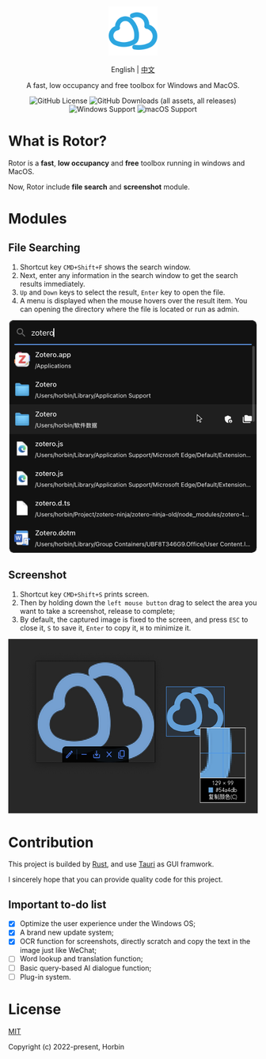 <p align="center"><a href="https://github.com/Horbin-Magician/rotor-rs" target="_blank" rel="noopener noreferrer"><img width="100" src="./public/assets/logo.png" alt="Rotor logo"></a></p>

<p align="center">
<span>English</span>
<span> | </span>
<a href="doc\README_CN.md">中文</a>
</p>

<p align="center"><span>A fast, low occupancy and free toolbox for Windows and MacOS.</span></p>

<div align="center">

![GitHub License](https://img.shields.io/github/license/Horbin-Magician/rotor?style=flat)
![GitHub Downloads (all assets, all releases)](https://img.shields.io/github/downloads/Horbin-Magician/rotor/total?style=flat)
![Windows Support](https://img.shields.io/badge/Windows-0078D6?style=flat&logo=windows&logoColor=white)
![macOS Support](https://img.shields.io/badge/macOS-000000?style=flat&logo=apple&logoColor=white)

</div>

# What is Rotor?

Rotor is a **fast**, **low occupancy** and **free** toolbox running in windows and MacOS.

Now, Rotor include **file search** and **screenshot** module.

# Modules

## File Searching

1. Shortcut key `CMD+Shift+F` shows the search window.
2. Next, enter any information in the search window to get the search results immediately.
3. `Up` and `Down` keys to select the result, `Enter` key to open the file. 
4. A menu is displayed when the mouse hovers over the result item. You can opening the directory where the file is located or run as admin.

<div align=center>
<img src="./doc/search_demo.png" width="500" height="470"> 
</div>

## Screenshot

1. Shortcut key `CMD+Shift+S` prints screen.
2. Then by holding down the `left mouse button` drag to select the area you want to take a screenshot, release to complete;
3. By default, the captured image is fixed to the screen, and press `ESC` to close it, `S` to save it, `Enter` to copy it, `H` to minimize it.

<div align=center>
<img src="./doc/screenshot_demo.png" width="558" height="352"> 
</div>

# Contribution

This project is builded by [Rust](https://www.rust-lang.org/), and use [Tauri](https://github.com/tauri-apps/tauri/) as GUI framwork.

I sincerely hope that you can provide quality code for this project.

## Important to-do list

- [x] Optimize the user experience under the Windows OS;
- [x] A brand new update system;
- [x] OCR function for screenshots, directly scratch and copy the text in the image just like WeChat;
- [ ] Word lookup and translation function;
- [ ] Basic query-based AI dialogue function;
- [ ] Plug-in system.

# License

[MIT](https://opensource.org/licenses/MIT)

Copyright (c) 2022-present, Horbin

